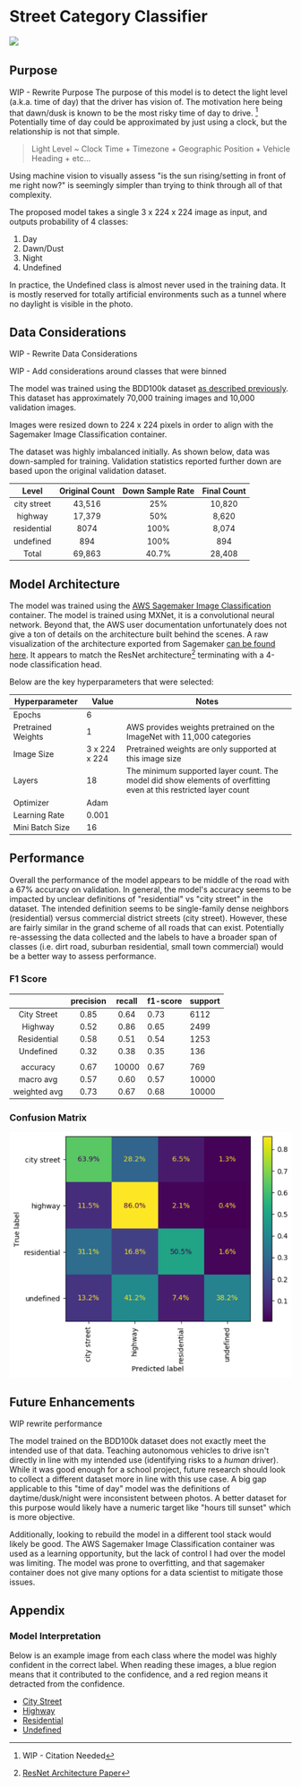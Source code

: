 # Street Category Classifier

![](images/scene_demo.gif)

## Purpose  

WIP - Rewrite Purpose
The purpose of this model is to detect the light level (a.k.a. time of day) that the driver has vision of. The motivation here being that dawn/dusk is known to be the most risky time of day to drive. [^1] Potentially time of day could be approximated by just using a clock, but the relationship is not that simple.

[^1]: WIP - Citation Needed

> Light Level ~ Clock Time + Timezone + Geographic Position + Vehicle Heading + etc...

Using machine vision to visually assess "is the sun rising/setting in front of me right now?" is seemingly simpler than trying to think through all of that complexity.

The proposed model takes a single 3 x 224 x 224 image as input, and outputs probability of 4 classes:  
  
1) Day  
2) Dawn/Dust  
3) Night  
4) Undefined  
  
In practice, the Undefined class is almost never used in the training data. It is mostly reserved for totally artificial environments such as a tunnel where no daylight is visible in the photo.

## Data Considerations

WIP - Rewrite Data Considerations

WIP - Add considerations around classes that were binned

The model was trained using the BDD100k dataset [as described previously](../Dataset.md). This dataset has approximately 70,000 training images and 10,000 validation images.

Images were resized down to 224 x 224 pixels in order to align with the Sagemaker Image Classification container.

The dataset was highly imbalanced initially. As shown below, data was down-sampled for training. Validation statistics reported further down are based upon the original validation dataset.

|    Level    | Original Count | Down Sample Rate | Final Count |
| :---------: | :------------: | :--------------: | :---------: |
| city street |     43,516     |       25%        |   10,820    |
|   highway   |     17,379     |       50%        |    8,620    |
| residential |      8074      |       100%       |    8,074    |
|  undefined  |      894       |       100%       |     894     |
|    Total    |     69,863     |      40.7%       |   28,408    |

## Model Architecture

The model was trained using the [AWS Sagemaker Image Classification](https://docs.aws.amazon.com/sagemaker/latest/dg/image-classification.html) container. The model is trained using MXNet, it is a convolutional neural network. Beyond that, the AWS user documentation unfortunately does not give a ton of details on the architecture built behind the scenes. A raw visualization of the architecture exported from Sagemaker [can be found here](images/model_arch-scene-timeofday.svg). It appears to match the ResNet architecture[^2] terminating with a 4-node classification head.

[^2]: [ResNet Architecture Paper](https://arxiv.org/abs/1512.03385)

Below are the key hyperparameters that were selected:

| Hyperparameter     | Value         | Notes                                                                                                             |
| ------------------ | ------------- | ----------------------------------------------------------------------------------------------------------------- |
| Epochs             | 6             |                                                                                                                   |
| Pretrained Weights | 1             | AWS provides weights pretrained on the ImageNet with 11,000 categories                                            |
| Image Size         | 3 x 224 x 224 | Pretrained weights are only supported at this image size                                                          |
| Layers             | 18            | The minimum supported layer count. The model did show elements of overfitting even at this restricted layer count |
| Optimizer          | Adam          |                                                                                                                   |
| Learning Rate      | 0.001         |                                                                                                                   |
| Mini Batch Size    | 16            |

## Performance

Overall the performance of the model appears to be middle of the road with a 67% accuracy on validation. In general, the model's accuracy seems to be impacted by unclear definitions of "residential" vs "city street" in the dataset. The intended definition seems to be single-family dense neighbors (residential) versus commercial district streets (city street). However, these are fairly similar in the grand scheme of all roads that can exist. Potentially re-assessing the data collected and the labels to have a broader span of classes (i.e. dirt road, suburban residential, small town commercial) would be a better way to assess performance.

### F1 Score

|              | precision | recall | f1-score | support |
| :----------: | :-------: | :----: | -------- | ------- |
| City Street  |   0.85    |  0.64  | 0.73     | 6112    |
|   Highway    |   0.52    |  0.86  | 0.65     | 2499    |
| Residential  |   0.58    |  0.51  | 0.54     | 1253    |
|  Undefined   |   0.32    |  0.38  | 0.35     | 136     |
|              |           |        |          |         |
|   accuracy   |   0.67    | 10000  | 0.67     | 769     |
|  macro avg   |   0.57    |  0.60  | 0.57     | 10000   |
| weighted avg |   0.73    |  0.67  | 0.68     | 10000   |

### Confusion Matrix

![](images/scene-confusion-matrix.PNG)

## Future Enhancements

WIP rewrite performance

The model trained on the BDD100k dataset does not exactly meet the intended use of that data. Teaching autonomous vehicles to drive isn't directly in line with my intended use (identifying risks to a *human* driver). While it was good enough for a school project, future research should look to collect a different dataset more in line with this use case. A big gap applicable to this "time of day" model was the definitions of daytime/dusk/night were inconsistent between photos. A better dataset for this purpose would likely have a numeric target like "hours till sunset" which is more objective.

Additionally, looking to rebuild the model in a different tool stack would likely be good. The AWS Sagemaker Image Classification container was used as a learning opportunity, but the lack of control I had over the model was limiting. The model was prone to overfitting, and that sagemaker container does not give many options for a data scientist to mitigate those issues.

## Appendix

### Model Interpretation

Below is an example image from each class where the model was highly confident in the correct label. When reading these images, a blue region means that it contributed to the confidence, and a red region means it detracted from the confidence.  

+ [City Street](images/scene-citystreet-shap.jpeg)
+ [Highway](images/scene-highway-shap.jpeg)
+ [Residential](images/scene-residential-shap.jpeg)
+ [Undefined](images/scene-undefined-shap.jpeg)
